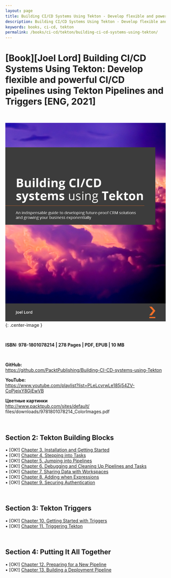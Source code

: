 ```yaml
---
layout: page
title: Building CI/CD Systems Using Tekton - Develop flexible and powerful CI/CD pipelines using Tekton Pipelines and Triggers
description: Building CI/CD Systems Using Tekton - Develop flexible and powerful CI/CD pipelines using Tekton Pipelines and Triggers
keywords: books, ci-cd, tekton
permalink: /books/ci-cd/tekton/building-ci-cd-systems-using-tekton/
---
```


# [Book][Joel Lord] Building CI/CD Systems Using Tekton: Develop flexible and powerful CI/CD pipelines using Tekton Pipelines and Triggers [ENG, 2021]

<br/>

![Building CI/CD Systems Using Tekton](/img/books/covers/building-ci-cd-systems-using-tekton.jpg 'Building CI/CD Systems Using Tekton'){: .center-image }

<br/>

<strong>ISBN: 978-1801078214 | 278 Pages | PDF, EPUB | 10 MB</strong>

<br/>

**GitHub:**  
https://github.com/PacktPublishing/Building-CI-CD-systems-using-Tekton

**YouTube:**  
https://www.youtube.com/playlist?list=PLeLcvrwLe185j54ZV-CoPjeixY8GjEwVB

**Цветные картинки**  
http://www.packtpub.com/sites/default/
files/downloads/9781801078214_ColorImages.pdf

<br/>

## Section 2: Tekton Building Blocks

• [OK!] [Chapter 3. Installation and Getting Started](/books/ci-cd/tekton/building-ci-cd-systems-using-tekton/installation-and-getting-started/)  
• [OK!] [Chapter 4. Stepping into Tasks](/books/ci-cd/tekton/building-ci-cd-systems-using-tekton/stepping-into-tasks/)  
• [OK!] [Chapter 5. Jumping into Pipelines](/books/ci-cd/tekton/building-ci-cd-systems-using-tekton/jumping-into-pipelines/)  
• [OK!] [Chapter 6. Debugging and Cleaning Up Pipelines and Tasks](/books/ci-cd/tekton/building-ci-cd-systems-using-tekton/jumping-into-pipelines/)  
• [OK!] [Chapter 7. Sharing Data with Workspaces](/books/ci-cd/tekton/building-ci-cd-systems-using-tekton/sharing-data-with-workspaces/)  
• [OK!] [Chapter 8. Adding when Expressions](/books/ci-cd/tekton/building-ci-cd-systems-using-tekton/adding-when-expressions/)  
• [OK!] [Chapter 9. Securing Authentication](/books/ci-cd/tekton/building-ci-cd-systems-using-tekton/securing-authentication/)

<br/>

## Section 3: Tekton Triggers

• [OK!] [Chapter 10. Getting Started with Triggers](/books/ci-cd/tekton/building-ci-cd-systems-using-tekton/securing-authentication/)  
• [OK!] [Chapter 11. Triggering Tekton](/books/ci-cd/tekton/building-ci-cd-systems-using-tekton/triggering-tekton/)

<br/>

## Section 4: Putting It All Together

• [OK!] [Chapter 12. Preparing for a New Pipeline](/books/ci-cd/tekton/building-ci-cd-systems-using-tekton/preparing-for-a-new-pipeline/)  
• [OK!] [Chapter 13. Building a Deployment Pipeline](/books/ci-cd/tekton/building-ci-cd-systems-using-tekton/building-a-deployment-pipeline/)
